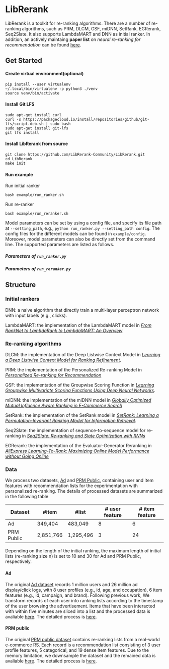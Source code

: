 # LibRerank
LibRerank is a toolkit for re-ranking algorithms. There are a number of re-ranking algorithms, such as PRM, DLCM, GSF, miDNN, SetRank, EGRerank, Seq2Slate. It also supports LambdaMART and DNN as initial ranker. In addition, an actively maintaing **paper list** on _neural re-ranking for recommendation_ can be found [here](https://github.com/LibRerank-Community/LibRerank/blob/master/paper_list.md).

## Get Started

#### Create virtual environment(optional)
```
pip install --user virtualenv
~/.local/bin/virtualenv -p python3 ./venv
source venv/bin/activate
```

#### Install Git LFS
```
sudo apt-get install curl
curl -s https://packagecloud.io/install/repositories/github/git-lfs/script.deb.sh | sudo bash
sudo apt-get install git-lfs
git lfs install
```

#### Install LibRerank from source
```
git clone https://github.com/LibRerank-Community/LibRerank.git
cd LibRerank
make init 
```

#### Run example
Run initial ranker
```
bash example/run_ranker.sh
```
Run re-ranker
```
bash example/run_reranker.sh
```
Model parameters can be set by using a config file, and specify its file path at `--setting_path`, e.g., `python run_ranker.py --setting_path config`. The config files for the different models can be found in `example/config`. Moreover, model parameters can also be directly set from the command line. The supported parameters are listed as follows.
##### Parameters of `run_ranker.py`

##### Parameters of `run_reranker.py`

## Structure

### Initial rankers
DNN: a naive algorithm that directly train a multi-layer perceptron network with input labels (e.g., clicks).

LambdaMART: the implementation of the LambdaMART model in <a href="https://www.microsoft.com/en-us/research/wp-content/uploads/2016/02/MSR-TR-2010-82.pdf">*From RankNet to LambdaRank to LambdaMART: An Overview*</a>
### Re-ranking algorithms
DLCM: the implementation of the Deep Listwise Context Model in <a href="https://arxiv.org/pdf/1804.05936.pdf">*Learning a Deep Listwise Context Model for Ranking Refinement*</a>.

PRM: the implementation of the Personalized Re-ranking Model in <a href="https://arxiv.org/pdf/1904.06813.pdf">*Personalized Re-ranking for Recommendation*</a>

GSF: the implementation of the Groupwise Scoring Function in <a href="https://arxiv.org/pdf/1811.04415.pdf">*Learning Groupwise Multivariate Scoring Functions Using Deep Neural Networks*</a>.

miDNN: the implementation of the miDNN model in <a href="https://www.ijcai.org/proceedings/2018/0518.pdf">*Globally Optimized Mutual Influence Aware Ranking in E-Commerce Search*</a>

SetRank: the implementation of the SetRank model in <a href="https://arxiv.org/abs/1912.05891">*SetRank: Learning a Permutation-Invariant Ranking Model for Information Retrieval*</a>.

Seq2Slate: the implementation of sequence-to-sequence model for re-ranking in <a href="https://arxiv.org/pdf/1810.02019.pdf">*Seq2Slate: Re-ranking and Slate Optimization with RNNs*</a>

EGRerank: the implementation of the Evaluator-Generator Reranking in <a href="https://arxiv.org/pdf/2003.11941.pdf">*AliExpress Learning-To-Rank: Maximizing Online Model Performance without Going Online*</a>


### Data

We process two datasets, [Ad](https://tianchi.aliyun.com/dataset/dataDetail?dataId=56) and [PRM Public](https://github.com/rank2rec/rerank), containing user and item features with recommendation lists for the experimentation with personalized re-ranking. The details of processed datasets are summarized in the following table

| Dataset    | #item     | #list     | # user feature | #  item feature |
| ---------- | --------- | --------- | -------------- | --------------- |
| Ad         | 349,404   | 483,049   | 8              | 6               |
| PRM Public | 2,851,766 | 1,295,496 | 3              | 24              |

Depending on the length of the initial ranking, the maximum length of initial lists (re-ranking size n) is set to 10 and 30 for Ad and PRM Public, respectively.
#### Ad

The original [Ad dataset](https://tianchi.aliyun.com/dataset/dataDetail?dataId=56) records 1 million users and 26 million ad display/click logs, with 8 user profiles (e.g., id, age, and occupation), 6 item features (e.g., id, campaign, and brand). Following previous work, We transform records of each user into ranking lists according to the timestamp of the user browsing the advertisement. Items that have been interacted with within five minutes are sliced into a list and the processed data is avaliable [here](https://github.com/LibRerank-Community/LibRerank/tree/master/Data/ad). The detailed process is [here](https://github.com/LibRerank-Community/LibRerank/blob/master/Data/preprocess_ad.py).

#### PRM public

The original [PRM public dataset](https://github.com/rank2rec/rerank) contains re-ranking lists from a real-world e-commerce RS. Each record is a recommendation list consisting of 3 user profile features, 5 categorical, and 19 dense item features.  Due to the memory limitation, we downsample the dataset and the remained data is avaliable [here](https://drive.google.com/drive/folders/1c8HPVFAsLP6BwDzDRjd2Xs-BVP117uWQ?usp=sharing). The detailed process is [here](https://github.com/LibRerank-Community/LibRerank/blob/master/Data/preprocess_prm.py).

